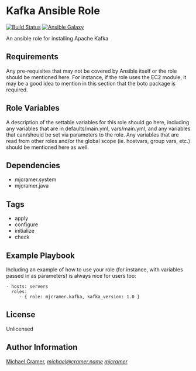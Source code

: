 Kafka Ansible Role
=================
[![Build Status](https://travis-ci.org/mjcramer/ansible-role-kafka.svg?branch=master)](https://travis-ci.org/mjcramer/ansible-role-kafka) [![Ansible Galaxy](https://img.shields.io/badge/ansible--galaxy-mjcramer.java-blue.svg)](https://galaxy.ansible.com/mjcramer/kafka/) 

An ansible role for installing Apache Kafka

Requirements
------------

Any pre-requisites that may not be covered by Ansible itself or the role should be mentioned here. For instance, if the role uses the EC2 module, it may be a good idea to mention in this section that the boto package is required.

Role Variables
--------------

A description of the settable variables for this role should go here, including any variables that are in defaults/main.yml, vars/main.yml, and any variables that can/should be set via parameters to the role. Any variables that are read from other roles and/or the global scope (ie. hostvars, group vars, etc.) should be mentioned here as well.

Dependencies
------------

- mjcramer.system
- mjcramer.java

Tags
----
- apply
- configure
- initialize
- check


Example Playbook
----------------

Including an example of how to use your role (for instance, with variables passed in as parameters) is always nice for users too:

    - hosts: servers
      roles:
         - { role: mjcramer.kafka, kafka_version: 1.0 }

License
-------

Unlicensed


Author Information
------------------

[Michael Cramer](http://michael.cramer.name), *michael@cramer.name* [_mjcramer_](http://github.com/mjcramer)
